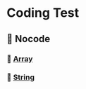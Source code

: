 # Coding Test
## 📕 Nocode
### 🔖 [Array](https://github.com/ChaejinE/Study/wiki/Array-%E2%80%90-Nocode)
### 🔖 [String](https://github.com/ChaejinE/Study/wiki/String-‐-NoCode.md)
